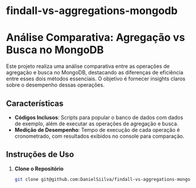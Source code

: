 # findall-vs-aggregations-mongodb

# Análise Comparativa: Agregação vs Busca no MongoDB

Este projeto realiza uma análise comparativa entre as operações de agregação e busca no MongoDB, destacando as diferenças de eficiência entre esses dois métodos essenciais. O objetivo é fornecer insights claros sobre o desempenho dessas operações.

## Características

- **Códigos Inclusos**: Scripts para popular o banco de dados com dados de exemplo, além de executar as operações de agregação e busca.
- **Medição de Desempenho**: Tempo de execução de cada operação é cronometrado, com resultados exibidos no console para comparação.

## Instruções de Uso

1. **Clone o Repositório**
   ```bash
   git clone git@github.com:DanielSiilva/findall-vs-aggregations-mongodb.git
